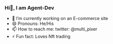 ### Hi👋, I am Agent-Dev 
- 🔭 I’m currently working on an E-commerce site
- 😄 Pronouns: He/His
- 📫 How to reach me: twitter: @multi_pixer
- ⚡ Fun fact: Loves Nft trading

<!--
**Agent-Dev/Agent-Dev** is a ✨ _special_ ✨ repository because its `README.md` (this file) appears on your GitHub profile.

Here are some ideas to get you started:


- 🌱 I’m currently learning ...
- 👯 I’m looking to collaborate on ...
- 🤔 I’m looking for help with ...
- 💬 Ask me about ...


-->
